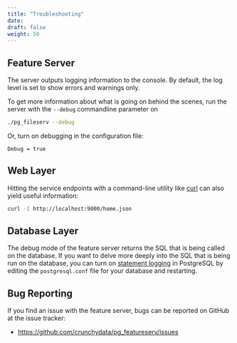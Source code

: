 ```yaml
---
title: "Troubleshooting"
date:
draft: false
weight: 50
---
```


## Feature Server

The server outputs logging information to the console.
By default, the log level is set to show errors and warnings only.

To get more information about what is going on behind the scenes, run the server with the `--debug` commandline parameter on
```sh
./pg_fileserv --debug
```
Or, turn on debugging in the configuration file:
```
Debug = true
```

## Web Layer

Hitting the service endpoints with a command-line utility like [curl](https://curl.haxx.se/) can also yield useful information:
```sh
curl -I http://localhost:9000/home.json
```

## Database Layer

The debug mode of the feature server returns the SQL that is being called on the database. If you want to delve more deeply into the SQL that is being run on the database, you can turn on [statement logging](https://www.postgresql.org/docs/current/runtime-config-logging.html#GUC-LOG-STATEMENT) in PostgreSQL by editing the `postgresql.conf` file for your database and restarting.

## Bug Reporting

If you find an issue with the feature server, bugs can be reported on GitHub at the issue tracker:

* https://github.com/crunchydata/pg_featureserv/issues
